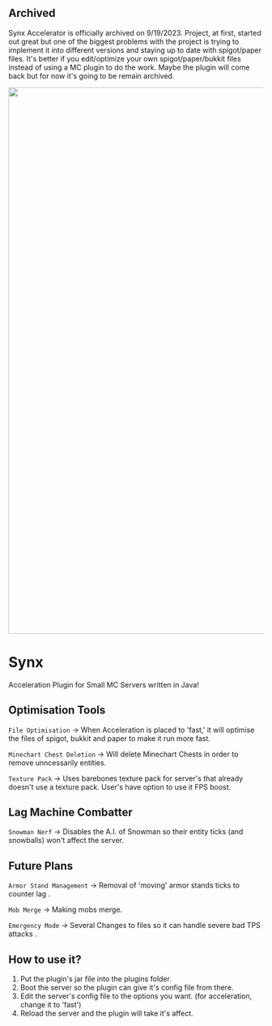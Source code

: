 ## Archived
Synx Accelerator is officially archived on 9/19/2023. Project, at first, started out great but one of the biggest problems with the project is trying to implement it into different versions and staying up to date with spigot/paper files. It's better if you edit/optimize your own spigot/paper/bukkit files instead of using a MC plugin to do the work. Maybe the plugin will come back but for now it's going to be remain archived. 


<p align="center">
  <img src="https://repository-images.githubusercontent.com/570765321/7a3ac59a-e9fa-42a5-9a7f-cb66231fe028" width="1080">
</p>

# Synx
Acceleration Plugin for Small MC Servers written in Java!

## Optimisation Tools
``File Optimisation`` -> When Acceleration is placed to 'fast,' it will optimise the files of spigot, bukkit and paper to make it run more fast.

``Minechart Chest Deletion`` -> Will delete Minechart Chests in order to remove unncessarily entities. 

``Texture Pack`` -> Uses barebones texture pack for server's that already doesn't use a texture pack. User's have option to use it FPS boost. 

## Lag Machine Combatter

``Snowman Nerf`` -> Disables the A.I. of Snowman so their entity ticks (and snowballs) won't affect the server. 

## Future Plans

``Armor Stand Management`` -> Removal of 'moving' armor stands ticks to counter lag .

``Mob Merge`` -> Making mobs merge.

``Emergency Mode`` -> Several Changes to files so it can handle severe bad TPS attacks .

## How to use it?
1) Put the plugin's jar file into the plugins folder.
2) Boot the server so the plugin can give it's config file from there.
3) Edit the server's config file to the options you want. (for acceleration, change it to 'fast')
4) Reload the server and the plugin will take it's affect.
